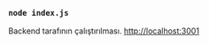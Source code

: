 
### `node index.js`

Backend tarafının çalıştırılması.
[http://localhost:3001](http://localhost:3001) 
